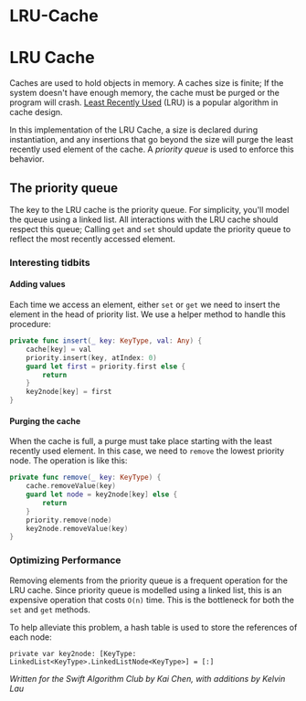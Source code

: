 # LRU-Cache


# LRU Cache

Caches are used to hold objects in memory. A caches size is finite; If the system doesn't have enough memory, the cache must be purged or the program will crash. [Least Recently Used][1] (LRU) is a popular algorithm in cache design.

In this implementation of the LRU Cache, a size is declared during instantiation, and any insertions that go beyond the size will purge the least recently used element of the cache. A *priority queue* is used to enforce this behavior.

## The priority queue

The key to the LRU cache is the priority queue. For simplicity, you'll model the queue using a linked list. All interactions with the LRU cache should respect this queue; Calling `get` and `set` should update the priority queue to reflect the most recently accessed element.

### Interesting tidbits


#### Adding values

Each time we access an element, either `set` or `get` we need to insert the element in the head of priority list. We use a helper method to handle this procedure:

```swift
private func insert(_ key: KeyType, val: Any) {
	cache[key] = val
	priority.insert(key, atIndex: 0)
	guard let first = priority.first else {
		return
	}
	key2node[key] = first
}
```

#### Purging the cache

When the cache is full, a purge must take place starting with the least recently used element. In this case, we need to `remove` the lowest priority node. The operation is like this:

```swift
private func remove(_ key: KeyType) {
	cache.removeValue(key)
	guard let node = key2node[key] else {
		return
	}
	priority.remove(node)
	key2node.removeValue(key)
}
```

### Optimizing Performance

Removing elements from the priority queue is a frequent operation for the LRU cache. Since priority queue is modelled using a linked list, this is an expensive operation that costs `O(n)` time. This is the bottleneck for both the `set` and `get` methods.

To help alleviate this problem, a hash table is used to store the references of each node:

```
private var key2node: [KeyType: LinkedList<KeyType>.LinkedListNode<KeyType>] = [:]
```

*Written for the Swift Algorithm Club by Kai Chen, with additions by Kelvin Lau*


[1]:	https://en.wikipedia.org/wiki/Cache_replacement_policies#LRU
